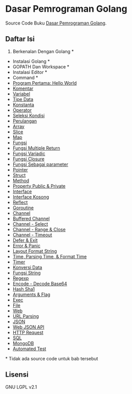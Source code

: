 # Dasar Pemrograman Golang

Source Code Buku [Dasar Pemrograman Golang](https://www.gitbook.com/read/bookhttps://github.com/novalagung/dasarpemrogramangolang).

## Daftar Isi

 1. Berkenalan Dengan Golang *
 * Instalasi Golang *
 * GOPATH Dan Workspace *
 * Instalasi Editor *
 * Command *
 * [Program Pertama: Hello World](https://github.com/novalagung/dasarpemrogramangolang/tree/master/chapter-6)
 * [Komentar](https://github.com/novalagung/dasarpemrogramangolang/tree/master/chapter-7)
 * [Variabel](https://github.com/novalagung/dasarpemrogramangolang/tree/master/chapter-8)
 * [Tipe Data](https://github.com/novalagung/dasarpemrogramangolang/tree/master/chapter-9)
 * [Konstanta](https://github.com/novalagung/dasarpemrogramangolang/tree/master/chapter-10)
 * [Operator](https://github.com/novalagung/dasarpemrogramangolang/tree/master/chapter-11)
 * [Seleksi Kondisi](https://github.com/novalagung/dasarpemrogramangolang/tree/master/chapter-12)
 * [Perulangan](https://github.com/novalagung/dasarpemrogramangolang/tree/master/chapter-13)
 * [Array](https://github.com/novalagung/dasarpemrogramangolang/tree/master/chapter-14)
 * [Slice](https://github.com/novalagung/dasarpemrogramangolang/tree/master/chapter-15)
 * [Map](https://github.com/novalagung/dasarpemrogramangolang/tree/master/chapter-16)
 * [Fungsi](https://github.com/novalagung/dasarpemrogramangolang/tree/master/chapter-17)
 * [Fungsi Multiple Return](https://github.com/novalagung/dasarpemrogramangolang/tree/master/chapter-18)
 * [Fungsi Variadic](https://github.com/novalagung/dasarpemrogramangolang/tree/master/chapter-19)
 * [Fungsi Closure](https://github.com/novalagung/dasarpemrogramangolang/tree/master/chapter-20)
 * [Fungsi Sebagai parameter](https://github.com/novalagung/dasarpemrogramangolang/tree/master/chapter-21)
 * [Pointer](https://github.com/novalagung/dasarpemrogramangolang/tree/master/chapter-22)
 * [Struct](https://github.com/novalagung/dasarpemrogramangolang/tree/master/chapter-23)
 * [Method](https://github.com/novalagung/dasarpemrogramangolang/tree/master/chapter-24)
 * [Property Public & Private](https://github.com/novalagung/dasarpemrogramangolang/tree/master/chapter-25)
 * [Interface](https://github.com/novalagung/dasarpemrogramangolang/tree/master/chapter-26)
 * [Interface Kosong](https://github.com/novalagung/dasarpemrogramangolang/tree/master/chapter-27)
 * [Reflect](https://github.com/novalagung/dasarpemrogramangolang/tree/master/chapter-28)
 * [Goroutine](https://github.com/novalagung/dasarpemrogramangolang/tree/master/chapter-29)
 * [Channel](https://github.com/novalagung/dasarpemrogramangolang/tree/master/chapter-30)
 * [Buffered Channel](https://github.com/novalagung/dasarpemrogramangolang/tree/master/chapter-31)
 * [Channel - Select](https://github.com/novalagung/dasarpemrogramangolang/tree/master/chapter-32)
 * [Channel - Range & Close](https://github.com/novalagung/dasarpemrogramangolang/tree/master/chapter-33)
 * [Channel - Timeout](https://github.com/novalagung/dasarpemrogramangolang/tree/master/chapter-34)
 * [Defer & Exit](https://github.com/novalagung/dasarpemrogramangolang/tree/master/chapter-35)
 * [Error & Panic](https://github.com/novalagung/dasarpemrogramangolang/tree/master/chapter-36)
 * [Layout Format String](https://github.com/novalagung/dasarpemrogramangolang/tree/master/chapter-37)
 * [Time, Parsing Time, & Format Time](https://github.com/novalagung/dasarpemrogramangolang/tree/master/chapter-38)
 * [Timer](https://github.com/novalagung/dasarpemrogramangolang/tree/master/chapter-39)
 * [Konversi Data](https://github.com/novalagung/dasarpemrogramangolang/tree/master/chapter-40)
 * [Fungsi String](https://github.com/novalagung/dasarpemrogramangolang/tree/master/chapter-41)
 * [Regexp](https://github.com/novalagung/dasarpemrogramangolang/tree/master/chapter-42)
 * [Encode - Decode Base64](https://github.com/novalagung/dasarpemrogramangolang/tree/master/chapter-43)
 * [Hash Sha1](https://github.com/novalagung/dasarpemrogramangolang/tree/master/chapter-44)
 * [Arguments & Flag](https://github.com/novalagung/dasarpemrogramangolang/tree/master/chapter-45)
 * [Exec](https://github.com/novalagung/dasarpemrogramangolang/tree/master/chapter-46)
 * [File](https://github.com/novalagung/dasarpemrogramangolang/tree/master/chapter-47)
 * [Web](https://github.com/novalagung/dasarpemrogramangolang/tree/master/chapter-48)
 * [URL Parsing](https://github.com/novalagung/dasarpemrogramangolang/tree/master/chapter-49)
 * [JSON](https://github.com/novalagung/dasarpemrogramangolang/tree/master/chapter-50)
 * [Web JSON API](https://github.com/novalagung/dasarpemrogramangolang/tree/master/chapter-51)
 * [HTTP Request](https://github.com/novalagung/dasarpemrogramangolang/tree/master/chapter-52)
 * [SQL](https://github.com/novalagung/dasarpemrogramangolang/tree/master/chapter-53)
 * [MongoDB](https://github.com/novalagung/dasarpemrogramangolang/tree/master/chapter-54)
 * [Automated Test](https://github.com/novalagung/dasarpemrogramangolang/tree/master/chapter-55)

\* Tidak ada source code untuk bab tersebut

## Lisensi

GNU LGPL v2.1

